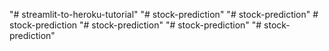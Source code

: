 "# streamlit-to-heroku-tutorial" 
"# stock-prediction" 
"# stock-prediction" 
#   s t o c k - p r e d i c t i o n  
 "# stock-prediction" 
"# stock-prediction" 
"# stock-prediction" 
